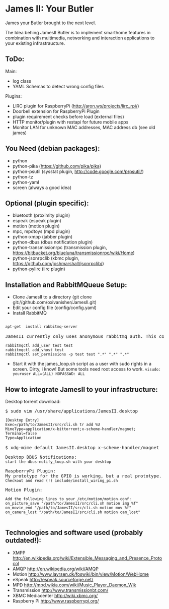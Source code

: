 James II: Your Butler
=====================

James your Butler brought to the next level.

The Idea behing JamesII Butler is to implement smarthome features in combination with multimedia, networking and interaction applications to your existing infrastraucture.

ToDo:
------
Main:
* log class
* YAML Schemas to detect wrong config files

Plugins:
* LIRC plugin for RaspberryPi (http://aron.ws/projects/lirc_rpi/)
* Doorbell extension for RaspberryPi Plugin
* plugin requirement checks before load (external files)
* HTTP monitor/plugin with restapi for future mobile apps
* Monitor LAN for unknown MAC addresses, MAC address db (see old james)

You Need (debian packages):
---------
* python
* python-pika (https://github.com/pika/pika)
* python-psutil (sysstat plugin, http://code.google.com/p/psutil/)
* python-tz
* python-yaml
* screen (always a good idea)

Optional (plugin specific):
----------
* bluetooth (proximity plugin)
* espeak (espeak plugin)
* motion (motion plugin)
* mpc, mpdtoys (mpd plugin)
* python-xmpp (jabber plugin)
* python-dbus (dbus notification plugin)
* python-transmissionrpc (transmission plugin, https://bitbucket.org/blueluna/transmissionrpc/wiki/Home)
* python-jsonrpclib (xbmc plugin, https://github.com/joshmarshall/jsonrpclib/)
* python-pylirc (lirc plugin)

Installation and RabbitMQueue Setup:
-------------
* Clone JamesII to a directory (git clone git://github.com/oxivanisher/JamesII.git)
* Edit your config file (config/config.yaml)
* Install RabbitMQ
<pre><code>
apt-get  install rabbitmq-server
</code>
JamesII currently only uses anonymous rabbitmq auth. This code is currently not needed.
<code>
rabbitmqctl add_user test test
rabbitmqctl add_vhost test
rabbitmqctl set_permissions -p test test ".*" ".*" ".*"
</code></pre>
* Start it with the james_loop.sh script as a user with sudo rights in a screen. Dirty, i know! But some tools need root access to work.
<code>visudo: youruser ALL=(ALL) NOPASSWD: ALL</code>

How to integrate JamesII to your infrastructure:
---------
Desktop torrent download:
<pre>
$ sudo vim /usr/share/applications/JamesII.desktop
<code>
[Desktop Entry]
Exec=/path/to/JamesII/src/cli.sh tr add %U
MimeType=application/x-bittorrent;x-scheme-handler/magnet;
Terminal=false
Type=Application
</code>
$ xdg-mime default JamesII.desktop x-scheme-handler/magnet
</pre>

<pre>
Desktop DBUS Notifications:
<code>start the dbus-notify_loop.sh with your desktop</code>
</pre>

<pre>
RaspberryPi Plugin:
My prototype for the GPIO is working, but a real prototype. A schematic will follow sometime.
<code>Checkout and read (!) include/install_wiring_pi.sh</code>
</pre>

<pre>
Motion Plugin:
<code>
Add the following lines to your /etc/motion/motion.conf:
on_picture_save "/path/to/JamesII/src/cli.sh motion img %f"
on_movie_end "/path/to/JamesII/src/cli.sh motion mov %f"
on_camera_lost "/path/to/JamesII/src/cli.sh motion cam_lost"
</code>
</pre>

Technologies and software used (probably outdated!):
------------------
* XMPP http://en.wikipedia.org/wiki/Extensible_Messaging_and_Presence_Protocol
* AMQP http://en.wikipedia.org/wiki/AMQP
* Motion http://www.lavrsen.dk/foswiki/bin/view/Motion/WebHome
* eSpeak http://espeak.sourceforge.net/
* MPD http://mpd.wikia.com/wiki/Music_Player_Daemon_Wik
* Transmission http://www.transmissionbt.com/
* XBMC Mediacenter http://wiki.xbmc.org/
* Raspberry Pi http://www.raspberrypi.org/
